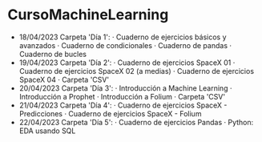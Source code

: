 # CursoMachineLearning
- 18/04/2023 
Carpeta 'Día 1':
  · Cuaderno de ejercicios básicos y avanzados
  · Cuaderno de condicionales
  · Cuaderno de pandas
  · Cuaderno de bucles
- 19/04/2023
Carpeta 'Día 2':
  · Cuaderno de ejercicios SpaceX 01
  · Cuaderno de ejercicios SpaceX 02 (a medias)
  · Cuaderno de ejercicios SpaceX 04
  · Carpeta 'CSV'
- 20/04/2023
Carpeta 'Día 3':
  · Introducción a Machine Learning
  · Introducción a Prophet
  · Introducción a Folium
  · Carpeta 'CSV'
- 21/04/2023
Carpeta 'Día 4':
  · Cuaderno de ejercicios SpaceX - Predicciones
  · Cuaderno de ejercicios SpaceX - Folium
- 22/04/2023
Carpeta 'Día 5':
  · Cuaderno de ejercicios Pandas
  · Python: EDA usando SQL
